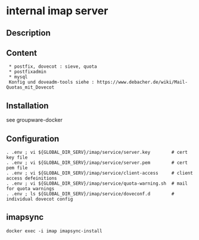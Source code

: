 # internal imap server

## Description

## Content
     * postfix, dovecot : sieve, quota
     * postfixadmin
     * mysql
     Konfig und doveadm-tools siehe : https://www.debacher.de/wiki/Mail-Quotas_mit_Dovecot

## Installation

see groupware-docker

## Configuration

```
. .env ; vi ${GLOBAL_DIR_SERV}/imap/service/server.key        # cert key file
. .env ; vi ${GLOBAL_DIR_SERV}/imap/service/server.pem        # cert pem file
. .env ; vi ${GLOBAL_DIR_SERV}/imap/service/client-access     # client access defeinitions
. .env ; vi ${GLOBAL_DIR_SERV}/imap/service/quota-warning.sh  # mail for quota warnings
. .env ; ls ${GLOBAL_DIR_SERV}/imap/service/doveconf.d        # individual dovecot config 
```

## imapsync
```
docker exec -i imap imapsync-install
```


